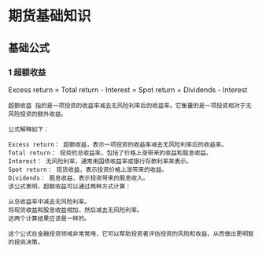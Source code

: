 # 期货基础知识

## 基础公式

### 1 超额收益
Excess return = Total return - Interest = Spot return + Dividends - Interest 
```
超额收益 指的是一项投资的收益率减去无风险利率后的收益率。它衡量的是一项投资相对于无风险投资的额外收益。

公式解释如下：

Excess return： 超额收益，表示一项投资的收益率减去无风险利率后的收益率。
Total return： 投资的总收益率，包括了价格上涨带来的收益和股息收益。
Interest： 无风险利率，通常用国债收益率或银行存款利率来表示。
Spot return： 现货收益，表示投资价格上涨带来的收益。
Dividends： 股息收益，表示投资带来的股息收入。
该公式表明，超额收益可以通过两种方式计算：

从总收益率中减去无风险利率。
将现货收益和股息收益相加，然后减去无风险利率。
这两个计算结果应该是一样的。

这个公式在金融投资领域非常常用，它可以帮助投资者评估投资的风险和收益，从而做出更明智的投资决策。
```
